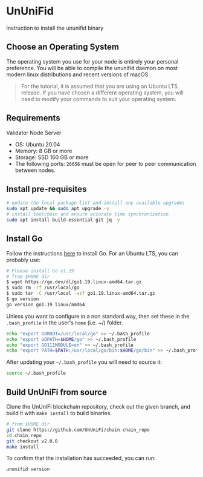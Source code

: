 # UnUniFid

Instruction to install the ununifid binary

## Choose an Operating System

The operating system you use for your node is entirely your personal preference. You will be able to compile the ununifid daemon on most modern linux distributions and recent versions of macOS
> For the tutorial, it is assumed that you are using an Ubuntu LTS release.
> If you have chosen a different operating system, you will need to modify your commands to suit your operating system.

## Requirements

Validator Node Server

- OS: Ubuntu 20.04
- Memory: 8 GB or more
- Storage: SSD 160 GB or more
- The following ports: `26656` must be open for peer to peer communication between nodes.

## Install pre-requisites

```Bash
# update the local package list and install any available upgrades
sudo apt update && sudo apt upgrade -y
# install toolchain and ensure accurate time synchronization
sudo apt install build-essential git jq -y
```

## Install Go

Follow the instructions [here](https://go.dev/doc/install) to install Go.
For an Ubuntu LTS, you can probably use:

```Bash
# Please install Go v1.19
# from $HOME dir
$ wget https://go.dev/dl/go1.19.linux-amd64.tar.gz
$ sudo rm -rf /usr/local/go
$ sudo tar -C /usr/local -xzf go1.19.linux-amd64.tar.gz
$ go version
go version go1.19 linux/amd64
```

Unless you want to configure in a non standard way, then set these in the `.bash_profile` in the user's `home` (i.e. ~/) folder.

```Bash
echo "export GOROOT=/usr/local/go" >> ~/.bash_profile
echo "export GOPATH=$HOME/go" >> ~/.bash_profile
echo "export GO111MODULE=on" >> ~/.bash_profile
echo "export PATH=$PATH:/usr/local/go/bin:$HOME/go/bin" >> ~/.bash_profile
```

After updating your `~/.bash_profile` you will need to source it:

```Bash
source ~/.bash_profile
```

## Build UnUniFi from source

Clone the UnUniFi blockchain repository, check out the given branch, and build it with `make install` to build binaries.

```Bash
# from $HOME dir
git clone https://github.com/UnUniFi/chain chain_repo  
cd chain_repo
git checkout v2.0.0
make install
```

To confirm that the installation has succeeded, you can run:

```Bash
ununifid version
```
